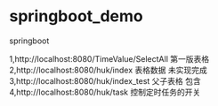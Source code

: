 # springboot_demo
springboot

1,http://localhost:8080/TimeValue/SelectAll 第一版表格
2,http://localhost:8080/huk/index  表格数据 未实现完成
3,http://localhost:8080/huk/index_test 父子表格 包含
4,http://localhost:8080/huk/task 控制定时任务的开关
